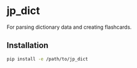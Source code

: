 # jp_dict
For parsing dictionary data and creating flashcards.

## Installation
```bash
pip install -e /path/to/jp_dict
```